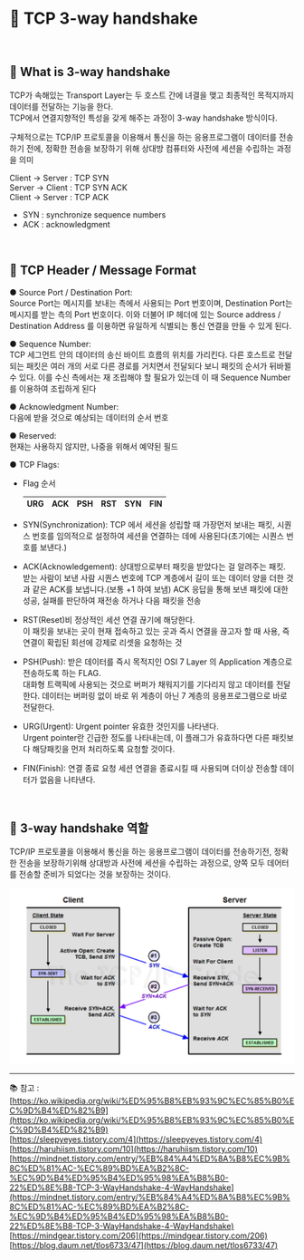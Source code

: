 # 🔑 TCP 3-way handshake

<br>

## 📌 What is 3-way handshake

TCP가 속해있는 Transport Layer는 두 호스트 간에 녀결을 맺고 최종적인 목적지까지 데이터를 전달하는 기능을 한다.<br>
TCP에서 연결지향적인 특성을 갖게 해주는 과정이 3-way handshake 방식이다.

구체적으로는 TCP/IP 프로토콜을 이용해서 통신을 하는 응용프로그램이 데이터를 전송하기 전에, 
정확한 전송을 보장하기 위해 상대방 컴퓨터와 사전에 세션을 수립하는 과정을 의미

Client → Server : TCP SYN<br>
Server → Client : TCP SYN ACK<br>
Client → Server : TCP ACK<br>

* SYN : synchronize sequence numbers
* ACK : acknowledgment

<br>

## 📌 TCP Header / Message Format

● Source Port / Destination Port:<br>
Source Port는 메시지를 보내는 측에서 사용되는 Port 번호이며, Destination Port는 메시지를 받는 측의 Port 번호이다. 
이와 더불어 IP 헤더에 있는 Source address / Destination Address 를 이용하면 유일하게 식별되는 통신 연결을 만들 수 있게 된다.

● Sequence Number:<br>
TCP 세그먼트 안의 데이터의 송신 바이트 흐름의 위치를 가리킨다. 
다른 호스트로 전달되는 패킷은 여러 개의 서로 다른 경로를 거치면서 전달되다 보니 패킷의 순서가 뒤바뀔 수 있다. 이를 수신 측에서는 재 조립해야 할 필요가 있는데 이 때 Sequence Number를 이용하여 조립하게 된다

● Acknowledgment Number:<br>
다음에 받을 것으로 예상되는 데이터의 순서 번호

● Reserved:<br>
현재는 사용하지 않지만, 나중을 위해서 예약된 필드

● TCP Flags: 

- Flag 순서

  |URG|ACK|PSH|RST|SYN|FIN|
  |---|---|---|---|---|---|

- SYN(Synchronization): TCP 에서 세션을 성립할 때 가장먼저 보내는 패킷, 시퀀스 번호를 임의적으로 설정하여 세션을 연결하는 데에 사용된다(초기에는 시퀀스 번호를 보낸다.)

- ACK(Acknowledgement): 상대방으로부터 패킷을 받았다는 걸 알려주는 패킷.<br>
  받는 사람이 보낸 사람 시퀀스 번호에 TCP 계층에서 길이 또는 데이터 양을 더한 것과 같은 ACK를 보냅니다.(보통 +1 하여 보냄) ACK 응답을 통해 보낸 패킷에 대한 성공, 실패를 판단하여 재전송 하거나 다음 패킷을 전송

- RST(Reset)비 정상적인 세션 연결 끊기에 해당한다.<br>
  이 패킷을 보내는 곳이 현재 접속하고 있는 곳과 즉시 연결을 끊고자 할 때 사용, 즉 연결이 확립된 회선에 강제로 리셋을 요청하는 것

- PSH(Push): 받은 데이터를 즉시 목적지인 OSI 7 Layer 의 Application 계층으로 전송하도록 하는 FLAG.<br>
  대화형 트랙픽에 사용되는 것으로 버퍼가 채워지기를 기다리지 않고 데이터를 전달한다. 데이터는 버퍼링 없이 바로 위 계층이 아닌 7 계층의 응용프로그램으로 바로 전달한다.

- URG(Urgent): Urgent pointer 유효한 것인지를 나타낸다.<br>
  Urgent pointer란 긴급한 정도를 나타내는데, 이 플래그가 유효하다면 다른 패킷보다 해당패킷을 먼저 처리하도록 요청할 것이다.

- FIN(Finish): 연결 종료 요청 세션 연결을 종료시킬 때 사용되며 더이상 전송할 데이터가 없음을 나타낸다.<br>

<br>

## 📌 3-way handshake 역할

TCP/IP 프로토콜을 이용해서 통신을 하는 응용프로그램이 데이터를 전송하기전, 정확한 전송을 보장하기위해 상대방과 사전에 세션을 수립하는 과정으로, 양쪽 모두 데어터를 전송할 준비가 되었다는 것을 보장하는 것이다.<br>

![3WayHandshake](./image/3_way_handshake.png)

---

📚 참고 : <br>
[https://ko.wikipedia.org/wiki/%ED%95%B8%EB%93%9C%EC%85%B0%EC%9D%B4%ED%82%B9](https://ko.wikipedia.org/wiki/%ED%95%B8%EB%93%9C%EC%85%B0%EC%9D%B4%ED%82%B9)
<br>
[https://sleepyeyes.tistory.com/4](https://sleepyeyes.tistory.com/4)
<br>
[https://haruhiism.tistory.com/10](https://haruhiism.tistory.com/10)
<br>
[https://mindnet.tistory.com/entry/%EB%84%A4%ED%8A%B8%EC%9B%8C%ED%81%AC-%EC%89%BD%EA%B2%8C-%EC%9D%B4%ED%95%B4%ED%95%98%EA%B8%B0-22%ED%8E%B8-TCP-3-WayHandshake-4-WayHandshake](https://mindnet.tistory.com/entry/%EB%84%A4%ED%8A%B8%EC%9B%8C%ED%81%AC-%EC%89%BD%EA%B2%8C-%EC%9D%B4%ED%95%B4%ED%95%98%EA%B8%B0-22%ED%8E%B8-TCP-3-WayHandshake-4-WayHandshake)
<br>
[https://mindgear.tistory.com/206](https://mindgear.tistory.com/206)
<br>
[https://blog.daum.net/tlos6733/47](https://blog.daum.net/tlos6733/47)